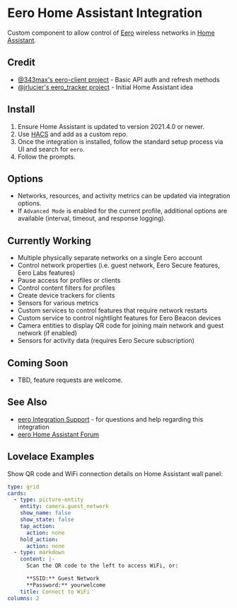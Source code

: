 # Eero Home Assistant Integration

Custom component to allow control of [Eero](https://eero.com) wireless networks in [Home Assistant](https://home-assistant.io).

## Credit

- [@343max's eero-client project](https://github.com/343max/eero-client) - Basic API auth and refresh methods
- [@jrlucier's eero_tracker project](https://github.com/jrlucier/eero_tracker) - Initial Home Assistant idea

## Install

1. Ensure Home Assistant is updated to version 2021.4.0 or newer.
2. Use [HACS](https://hacs.xyz/) and add as a custom repo.
3. Once the integration is installed, follow the standard setup process via UI and search for `eero`.
4. Follow the prompts.

## Options

- Networks, resources, and activity metrics can be updated via integration options.
- If `Advanced Mode` is enabled for the current profile, additional options are available (interval, timeout, and response logging).

## Currently Working

- Multiple physically separate networks on a single Eero account
- Control network properties (i.e. guest network, Eero Secure features, Eero Labs features)
- Pause access for profiles or clients
- Control content filters for profiles
- Create device trackers for clients
- Sensors for various metrics
- Custom services to control features that require network restarts
- Custom service to control nightlight features for Eero Beacon devices
- Camera entities to display QR code for joining main network and guest network (if enabled)
- Sensors for activity data (requires Eero Secure subscription)

## Coming Soon

- TBD, feature requests are welcome.

## See Also

* [eero Integration Support](https://community.home-assistant.io/t/new-custom-component-eero-integration/244583) - for questions and help regarding this integration
* [eero Home Assistant Forum](https://community.home-assistant.io/t/eero-support/21153)


## Lovelace Examples

Show QR code and WiFi connection details on Home Assistant wall panel:

```yaml
type: grid
cards:
  - type: picture-entity
    entity: camera.guest_network
    show_name: false
    show_state: false
    tap_action:
      action: none
    hold_action:
      action: none
  - type: markdown
    content: |-
      Scan the QR code to the left to access WiFi, or:

      **SSID:** Guest Network
      **Password:** yourwelcome
    title: Connect to WiFi
columns: 2
```
